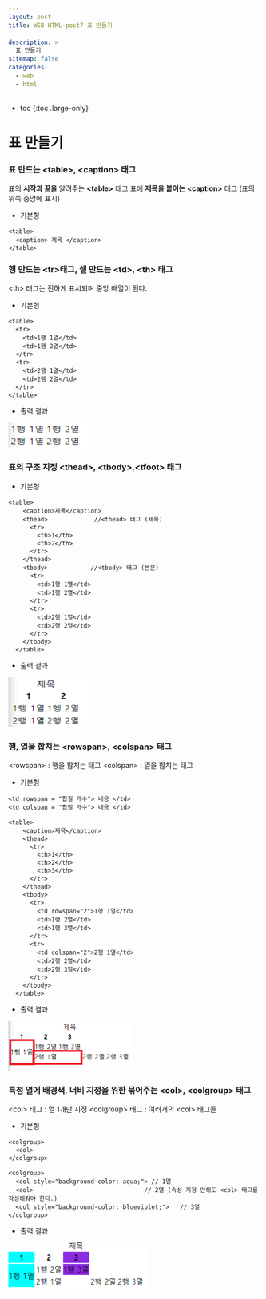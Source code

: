 ```yaml
---
layout: post
title: WEB-HTML-post7-표 만들기

description: >
  표 만들기
sitemap: false
categories:
  - web
  - html
---
```


* toc
{:toc .large-only}

# 표 만들기

### 표 만드는 \<table>, \<caption> 태그

표의 __시작과 끝을__ 알려주는 __\<table>__ 태그
표에 __제목을 붙이는__ __\<caption>__ 태그 (표의 위쪽 중앙에 표시)

- 기본형

~~~
<table>
  <caption> 제목 </caption>
</table>
~~~

### 행 만드는 \<tr>태그, 셀 만드는 \<td>, \<th> 태그

\<th> 태그는 진하게 표시되며 중앙 배열이 된다.

- 기본형

~~~
<table>
  <tr>
    <td>1행 1열</td>
    <td>1행 2열</td>
  </tr>
  <tr>
    <td>2행 1열</td>
    <td>2행 2열</td>
  </tr>
</table>
~~~

- 출력 결과

<img src="/assets/img/blog/web/html/post7/1.PNG" width="160px" height="50px">

### 표의 구조 지정 \<thead>, \<tbody>,\<tfoot> 태그

- 기본형

~~~
<table>
    <caption>제목</caption>
    <thead>             //<thead> 태그 (제목)
      <tr>
        <th>1</th>
        <th>2</th>
      </tr>
    </thead>
    <tbody>            //<tbody> 태그 (본문)
      <tr>
        <td>1행 1열</td>
        <td>1행 2열</td>
      </tr>
      <tr>
        <td>2행 1열</td>
        <td>2행 2열</td>
      </tr>
    </tbody>
  </table>
~~~

- 출력 결과

<img src="/assets/img/blog/web/html/post7/2.PNG" width="160px" height="100px">

### 행, 열을 합치는 \<rowspan>, \<colspan> 태그

\<rowspan> : 행을 합치는 태그
\<colspan> : 열을 합치는 태그

- 기본형

~~~
<td rowspan = "합칠 개수"> 내용 </td>
<td colspan = "합칠 개수"> 내용 </td>
~~~

~~~
<table>
    <caption>제목</caption>
    <thead>
      <tr>
        <th>1</th>
        <th>2</th>
        <th>3</th>
      </tr>
    </thead>
    <tbody>
      <tr>
        <td rowspan="2">1행 1열</td>
        <td>1행 2열</td>
        <td>1행 3열</td>
      </tr>
      <tr>
        <td colspan="2">2행 1열</td>
        <td>2행 2열</td>
        <td>2행 3열</td>
      </tr>
    </tbody>
  </table>
~~~

- 출력 결과

<img src="/assets/img/blog/web/html/post7/3.PNG" width="250px" height="100px">

### 특정 열에 배경색, 너비 지정을 위한 묶어주는 \<col>, \<colgroup> 태그
\<col> 태그 : 열 1개만 지정
\<colgroup> 태그 : 여러개의 \<col> 태그들

- 기본형

~~~
<colgroup>
  <col>
</colgroup>
~~~

~~~
<colgroup>
  <col style="background-color: aqua;"> // 1열
  <col>                               // 2열 (속성 지정 안해도 <col> 태그를 작성해줘야 한다.)
  <col style="background-color: blueviolet;">   // 3열
</colgroup>
~~~

- 출력 결과

<img src="/assets/img/blog/web/html/post7/4.PNG" width="280px" height="100px">
